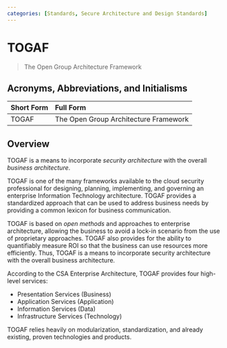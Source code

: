 ```yaml
---
categories: [Standards, Secure Architecture and Design Standards]
---
```


# TOGAF

> The Open Group Architecture Framework

## Acronyms, Abbreviations, and Initialisms

Short Form | Full Form
:--- | :---
TOGAF | The Open Group Architecture Framework

## Overview

TOGAF is a means to incorporate *security architecture* with the overall *business architecture*.

TOGAF is one of the many frameworks available to the cloud security professional for designing, planning, implementing, and governing an enterprise Information Technology architecture. TOGAF provides a standardized approach that can be used to address business needs by providing a common lexicon for business communication.

TOGAF is based on *open methods* and approaches to enterprise architecture, allowing the business to avoid a lock-in scenario from the use of proprietary approaches. TOGAF also provides for the ability to quantifiably measure ROI so that the business can use resources more efficiently. Thus, TOGAF is a means to incorporate security architecture with the overall business architecture.

According to the CSA Enterprise Architecture, TOGAF provides four high-level services:

- Presentation Services (Business)
- Application Services (Application)
- Information Services (Data)
- Infrastructure Services (Technology)

TOGAF relies heavily on modularization, standardization, and already existing, proven technologies and products.